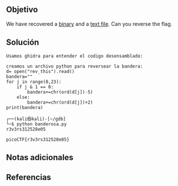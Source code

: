 ## Objetivo
We have recovered a [binary](https://jupiter.challenges.picoctf.org/static/48babf8f8c4c6b8baf336680ea5b9ddf/rev) and a [text file](https://jupiter.challenges.picoctf.org/static/48babf8f8c4c6b8baf336680ea5b9ddf/rev_this). Can you reverse the flag.
## Solución
```
Usamos ghidra para entender el codigo desensamblado:

creamos un archivo python para reversear la bandera:
d= open("rev_this").read()
bandera=""
for j in range(8,23):
	if j & 1 == 0:
		bandera+=chr(ord(d[j])-5)
	else:
		bandera+=chr(ord(d[j])+2)
print(bandera)

┌──(kali㉿kali)-[~/gdb]
└─$ python banderosa.py 
r3v3rs312528e05

picoCTF{r3v3rs312528e05}
```
## Notas adicionales
## Referencias